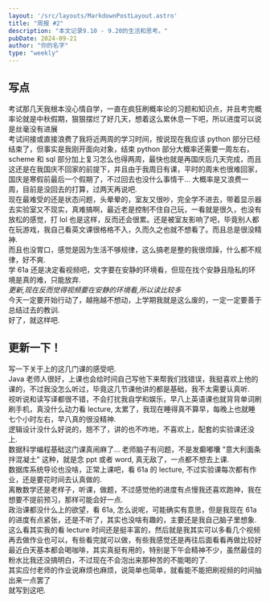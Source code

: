 ```yaml
---
layout: '/src/layouts/MarkdownPostLayout.astro'  
title: "周报 #2"  
description: "本文记录9.10 - 9.20的生活和思考。"  
pubDate: 2024-09-21  
author: "你的名字"  
type: "weekly"  
---
```

## 写点  
考试那几天我根本没心情自学，一直在疯狂刷概率论的习题和知识点，并且考完概率论就是中秋假期，狠狠摆烂了好几天，想着这么累休息一下吧，所以进度可以说是丝毫没有进展  
考试间接或直接浪费了我将近两周的学习时间，按说现在我应该 python 部分已经结束了，但事实是我刚开面向对象，结束 python 部分大概率还需要一周左右，scheme 和 sql 部分加上复习怎么也得两周，最快也就是再国庆后几天完成，而且这还是在我国庆不回家的前提下，并且由于我周日有课，平时的周末也很难回家，国庆是寒假前最后一个假期了，不过回去也没什么事情干... 大概率是又浪费一周，目前是没回去的打算，过两天再说吧.  
现在最难受的还是状态问题，头晕晕的，室友又很吵，完全学不进去，带着显示器去实验室又不现实，真难搞啊，最近老是控制不住自己玩，一看就是很久，也没有放松的感觉，打 lol 也是这样，反而还会很累。还是被室友影响了吧，毕竟别人都在玩游戏，我自己看英文课很格格不入，久而久之也就不想看了。而且总是很没精神.  
而且也没胃口，感觉是因为生活不够规律，这么搞老是整的我很烦躁，什么都不规律，好不爽.  
学 61a 还是决定看视频吧，文字要在安静的环境看，但现在找个安静且隐私的环境是真的难，只能放弃.  
*更新,现在反而觉得视频要在安静的环境看,所以读比较多*  
今天一定要开始行动了，越拖越不想动，上学期我就是这么废的，一定一定要善于总结过去的教训.  
好了，就这样吧.  

## 更新一下！  
写一下关于上的这几门课的感受吧.  
Java 老师人很好，上课也会给时间自己写他下来帮我们找错误，我挺喜欢上他的课的，不过我没怎么听过，毕竟这几节课他讲的都是基础，我不太需要认真听.  
视听说和读写译都很不错，不会打扰我自学和娱乐，早八上英语课也就背背单词刷刷手机，真没什么动力看 lecture, 太累了，我现在睡得真不算早，每晚上也就睡七个小时左右，早八真的很没精神.  
逻辑设计没什么好说的，翘不了，讲的也不咋地，不喜欢上，配套的实验课还没上.  
数据科学编程基础这门课真闹麻了... 老师脑子有问题，不是发癫嘟囔 "意大利面条拌混凝土" 这种，就是念 ppt 或者 word, 真无敌了，一点都不想去上课.  
数据库系统导论也没啥，正常上课吧，看 61a 的 lecture, 不过实验课每次都有作业，还是要花时间去认真做的.  
离散数学还是老样子，听课，做题，不过感觉他的进度有点慢我还喜欢跑神，我在想要不提前预习，那样可能会好一点.  
政治课都没什么上的欲望，看 61a, 怎么说呢，可能确实有意思，但是我现在 61a 的进度有点紧张，还是不听了，其实也没啥有趣的，主要还是我自己脑子里想象.  
这么看其实我的看 lecture 时间还是挺丰富的，然后就是我其实可以多看几个视频再去做作业也可以，有些看完就可以做，有些我感觉还是再往后面看看再做比较好  
最近白天基本都会喝咖啡，其实真挺有用的，特别是下午会精神不少，虽然最佳的粉水比我还没搞明白，不过现在不会泡出来那种苦的不能喝的了.  
其实应付老师的作业说麻烦也麻烦，说简单也简单，就看能不能把刷视频的时间抽出来一点罢了  
就写到这吧.  
